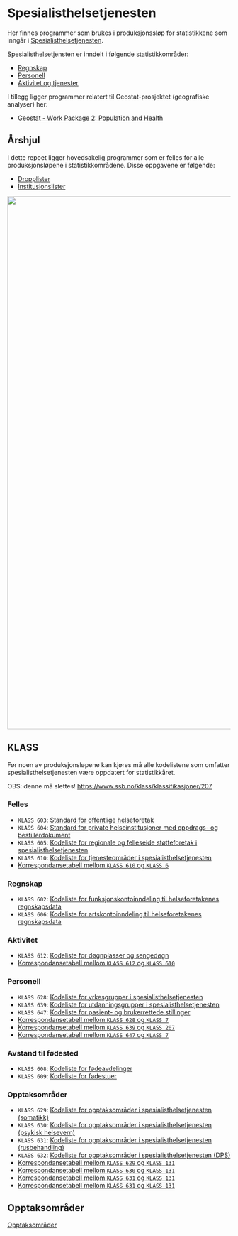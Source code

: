 # Spesialisthelsetjenesten

Her finnes programmer som brukes i produksjonssløp for statistikkene som inngår i [Spesialisthelsetjenesten](https://www.ssb.no/helse/helsetjenester/statistikk/spesialisthelsetjenesten). 

Spesialisthelsetjensten er inndelt i følgende statistikkområder:
+ [Regnskap](https://github.com/statisticsnorway/spesh-regnskap)
+ [Personell](https://github.com/statisticsnorway/spesh-personell)
+ [Aktivitet og tjenester](https://github.com/statisticsnorway/spesh-aktivitet)

I tillegg ligger programmer relatert til Geostat-prosjektet (geografiske analyser) her:
+ [Geostat - Work Package 2: Population and Health](https://github.com/statisticsnorway/geostat-wp2)

## Årshjul

I dette repoet ligger hovedsakelig programmer som er felles for alle produksjonsløpene i statistikkområdene. Disse oppgavene er følgende:
+ [Dropplister](https://github.com/statisticsnorway/speshelse/blob/master/experimental/Droplister%20forenkling.ipynb)
+ [Institusjonslister](https://github.com/statisticsnorway/speshelse/blob/master/Institusjonslister/Institusjonslister.ipynb)

<img src="./images/Årshjul.PNG" width="1200">


## KLASS

Før noen av produksjonsløpene kan kjøres må alle kodelistene som omfatter spesialisthelsetjenesten være oppdatert for statistikkåret. 

OBS: denne må slettes! https://www.ssb.no/klass/klassifikasjoner/207

### Felles
+ `KLASS 603`: [Standard for offentlige helseforetak](https://www.ssb.no/klass/klassifikasjoner/603)
+ `KLASS 604`: [Standard for private helseinstitusjoner med oppdrags- og bestillerdokument](https://www.ssb.no/klass/klassifikasjoner/604)
+ `KLASS 605`: [Kodeliste for regionale og felleseide støtteforetak i spesialisthelsetjenesten](https://www.ssb.no/klass/klassifikasjoner/605)
+ `KLASS 610`: [Kodeliste for tjenesteområder i spesialisthelsetjenesten](https://www.ssb.no/klass/klassifikasjoner/610)
+ [Korrespondansetabell mellom `KLASS 610` og `KLASS 6`](https://www.ssb.no/klass/klassifikasjoner/610/korrespondanser/898)

### Regnskap
+ `KLASS 602`: [Kodeliste for funksjonskontoinndeling til helseforetakenes regnskapsdata](https://www.ssb.no/klass/klassifikasjoner/602/)
+ `KLASS 606`: [Kodeliste for artskontoinndeling til helseforetakenes regnskapsdata](https://www.ssb.no/klass/klassifikasjoner/606)

### Aktivitet
+ `KLASS 612`: [Kodeliste for døgnplasser og sengedøgn](https://www.ssb.no/klass/klassifikasjoner/612/)
+ [Korrespondansetabell mellom `KLASS 612` og `KLASS 610`](https://www.ssb.no/klass/klassifikasjoner/612/korrespondanser/893)

### Personell
+ `KLASS 628`: [Kodeliste for yrkesgrupper i spesialisthelsetjenesten](https://www.ssb.no/klass/klassifikasjoner/628)
+ `KLASS 639`: [Kodeliste for utdanningsgrupper i spesialisthelsetjenesten](https://www.ssb.no/klass/klassifikasjoner/639)
+ `KLASS 647`: [Kodeliste for pasient- og brukerrettede stillinger](https://www.ssb.no/klass/klassifikasjoner/647)
+ [Korrespondansetabell mellom `KLASS 628` og `KLASS 7`](https://www.ssb.no/klass/klassifikasjoner/628/korrespondanser/1007)
+ [Korrespondansetabell mellom `KLASS 639` og `KLASS 207`](https://www.ssb.no/klass/klassifikasjoner/639/korrespondanser/1125)
+ [Korrespondansetabell mellom `KLASS 647` og `KLASS 7`](https://www.ssb.no/klass/klassifikasjoner/647/korrespondanser/1250)

### Avstand til fødested
+ `KLASS 608`: [Kodeliste for fødeavdelinger](https://www.ssb.no/klass/klassifikasjoner/608)
+ `KLASS 609`: [Kodeliste for fødestuer](https://www.ssb.no/klass/klassifikasjoner/609)

### Opptaksområder
+ `KLASS 629`: [Kodeliste for opptaksområder i spesialisthelsetjenesten (somatikk)](https://www.ssb.no/klass/klassifikasjoner/629)
+ `KLASS 630`: [Kodeliste for opptaksområder i spesialisthelsetjenesten (psykisk helsevern)](https://www.ssb.no/klass/klassifikasjoner/630)
+ `KLASS 631`: [Kodeliste for opptaksområder i spesialisthelsetjenesten (rusbehandling)](https://www.ssb.no/klass/klassifikasjoner/631)
+ `KLASS 632`: [Kodeliste for opptaksområder i spesialisthelsetjenesten (DPS)](https://www.ssb.no/klass/klassifikasjoner/632)
+ [Korrespondansetabell mellom `KLASS 629` og `KLASS 131`](https://www.ssb.no/klass/klassifikasjoner/629/korrespondanser/1026)
+ [Korrespondansetabell mellom `KLASS 630` og `KLASS 131`](https://www.ssb.no/klass/klassifikasjoner/630/korrespondanser/1046)
+ [Korrespondansetabell mellom `KLASS 631` og `KLASS 131`](https://www.ssb.no/klass/klassifikasjoner/631/korrespondanser/1048)
+ [Korrespondansetabell mellom `KLASS 631` og `KLASS 131`](https://www.ssb.no/klass/klassifikasjoner/632/korrespondanser/1098)


## Opptaksområder

[Opptaksområder](https://statisticsnorway.github.io/speshelse/)
